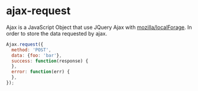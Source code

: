 # ajax-request

Ajax is a JavaScript Object that use JQuery Ajax with [mozilla/localForage](https://github.com/mozilla/localForage). In order to store the data requested by ajax.

```javascript
Ajax.request({
  method: 'POST',
  data: {foo: 'bar'},
  success: function(response) {
  },
  error: function(err) {
  },
});
```
